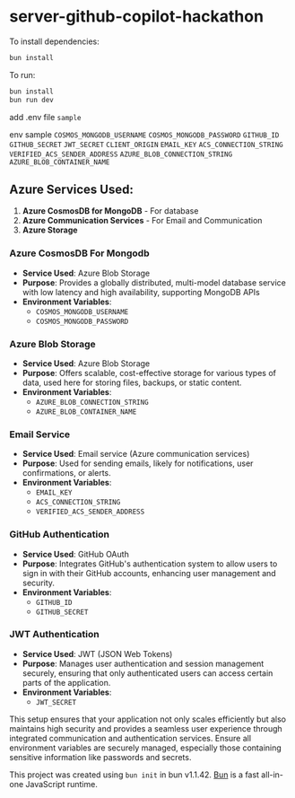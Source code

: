 # server-github-copilot-hackathon

To install dependencies:

```bash
bun install
```

To run:

```bash
bun install
bun run dev
```


add .env file 
```sample```

env sample
```COSMOS_MONGODB_USERNAME```
```COSMOS_MONGODB_PASSWORD```
```GITHUB_ID```
```GITHUB_SECRET```
```JWT_SECRET```
```CLIENT_ORIGIN```
```EMAIL_KEY```
```ACS_CONNECTION_STRING```
```VERIFIED_ACS_SENDER_ADDRESS```
```AZURE_BLOB_CONNECTION_STRING```
```AZURE_BLOB_CONTAINER_NAME```

## Azure Services Used:

1. **Azure CosmosDB for MongoDB** - For database
2. **Azure Communication Services** - For Email and Communication
3. **Azure Storage**


### **Azure CosmosDB For Mongodb**

- **Service Used**: Azure Blob Storage
- **Purpose**: Provides a globally distributed, multi-model database service with low latency and high availability, supporting MongoDB APIs
- **Environment Variables**: 
  - `COSMOS_MONGODB_USERNAME`
  - `COSMOS_MONGODB_PASSWORD`

### **Azure Blob Storage**

- **Service Used**: Azure Blob Storage
- **Purpose**: Offers scalable, cost-effective storage for various types of data, used here for storing files, backups, or static content.
- **Environment Variables**: 
  - `AZURE_BLOB_CONNECTION_STRING`
  - `AZURE_BLOB_CONTAINER_NAME`

### **Email Service**

- **Service Used**: Email service (Azure communication services)
- **Purpose**: Used for sending emails, likely for notifications, user confirmations, or alerts.
- **Environment Variables**: 
  - `EMAIL_KEY`
  - `ACS_CONNECTION_STRING`
  - `VERIFIED_ACS_SENDER_ADDRESS`

### **GitHub Authentication**

- **Service Used**: GitHub OAuth
- **Purpose**: Integrates GitHub's authentication system to allow users to sign in with their GitHub accounts, enhancing user management and security.
- **Environment Variables**: 
  - `GITHUB_ID`
  - `GITHUB_SECRET`

### **JWT Authentication**

- **Service Used**: JWT (JSON Web Tokens)
- **Purpose**: Manages user authentication and session management securely, ensuring that only authenticated users can access certain parts of the application.
- **Environment Variables**: 
  - `JWT_SECRET`


This setup ensures that your application not only scales efficiently but also maintains high security and provides a seamless user experience through integrated communication and authentication services. Ensure all environment variables are securely managed, especially those containing sensitive information like passwords and secrets.

This project was created using `bun init` in bun v1.1.42. [Bun](https://bun.sh) is a fast all-in-one JavaScript runtime.
